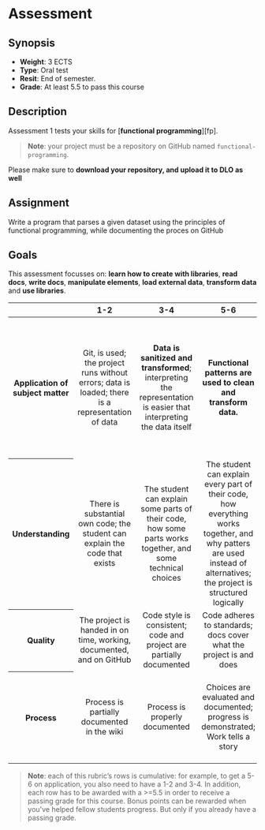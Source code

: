 # Assessment

## Synopsis

*   **Weight**: 3 ECTS
*   **Type**: Oral test
*   **Resit**: End of semester.
*   **Grade**: At least 5.5 to pass this course

## Description

Assessment 1 tests your skills for [**functional programming**][fp].

> **Note**: your project must be a repository on GitHub named `functional-programming`.

Please make sure to **download your repository, and upload it to DLO as well**

## Assignment

Write a program that parses a given dataset using the principles of functional programming, while documenting the proces on GitHub

## Goals

This assessment focusses on: **learn how to create with libraries**, **read docs**, **write docs**,
**manipulate elements**, **load external data**, **transform data** and **use libraries**.

<!--lint disable no-html maximum-line-length-->

<table>
  <thead>
    <tr>
      <th></th>
      <th><strong>1-2</strong></th>
      <th><strong>3-4</strong></th>
      <th><strong>5-6</strong></th>
      <th><strong>7-8</strong></th>
      <th><strong>9-10</strong></th>
    </tr>
  </thead>
  <tbody>
    <tr>
      <th align="center" scope="row"><strong>Application</strong> of subject matter</th>
      <td align="center">Git, is used; the project runs without errors; data is loaded; there is a representation of data</td>
      <td align="center"><strong>Data is sanitized and transformed</strong>; interpreting the representation is easier that interpreting the data itself</td>
      <td align="center"><strong>Functional patterns are used to clean and transform data. </strong></td>
      <td align="center">Representation and <strong>use of chaining<
      strong> go beyond an example. Code is set up in a modular way and has no unexpected side effects</td>
      <td align="center">😱<br>The way the student applies subject matter  is more advanced than what they were taught in class; let’s switch places</td>
    </tr>
    <tr>
      <th align="center" scope="row">Understanding</th>
      <td align="center">There is substantial own code; the student can explain the code that exists</td>
      <td align="center">The student can explain some parts of their code, how some parts works together, and some technical choices</td>
      <td align="center">The student can explain every part of their code, how everything works together, and why patters are used instead of alternatives; the project is structured logically</td>
      <td align="center">The project is complex but can easily be understood; alternatives to patterns covered in class was used that were great choices</td>
      <td align="center">🤓<br>The student deeply understands functional programming and can create their own functional code flows</td>
    </tr>
    <tr>
      <th align="center" scope="row">Quality</th>
      <td align="center">The project is handed in on time, working, documented, and on GitHub</td>
      <td align="center">Code style is consistent; code and project  are partially documented</td>
      <td align="center">Code adheres to standards; docs cover what the project is and does</td>
      <td align="center">Code quality is good and enforced; docs are useful and professional</td>
      <td align="center">📚<br>Code and docs both read like great books</td>
    </tr>
    <tr>
      <th align="center" scope="row">Process</th>
      <td align="center">Process is partially documented in the wiki</td>
      <td align="center">Process is properly documented</td>
      <td align="center">Choices are evaluated and documented; progress is demonstrated; Work tells a story</td>
      <td align="center">Significant progress or iterations are demonstrated; Storytelling principles are applied</td>
      <td align="center">💪<br>What you did this course is amazing; Teachers and client are in awe of your progress</td>
    </tr>
  </tbody>
</table>

> **Note**: each of this rubric’s rows is cumulative: for example, to get a 5-6
> on application, you also need to have a 1-2 and 3-4. In addition, each row has to be awarded with a >=5.5 in order to receive a passing grade for this course.
> Bonus points can be rewarded when you've helped fellow students progress. But only if you already have a passing grade.

<!--lint enable no-html maximum-line-length-->

[banner]: https://cdn.jsdelivr.net/gh/cmda-tt/logo@d3abd8b1/banner-assessment-1.svg